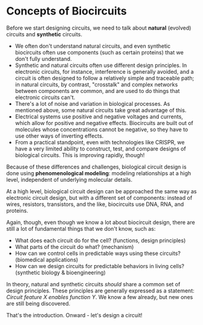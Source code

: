 # Concepts of Biocircuits

Before we start designing circuits, we need to talk about **natural** (evolved) circuits and **synthetic** circuits.

- We often don't understand natural circuits, and even synthetic biocircuits often use components (such as certain proteins) that we don't fully understand.
- Synthetic and natural circuits often use different design principles. In electronic circuits, for instance, interference is generally avoided, and a circuit is often designed to follow a relatively simple and traceable path; in natural circuits, by contrast, "crosstalk" and complex networks between components are common, and are used to do things that electronic circuits can't.
- There's a lot of noise and variation in biological processes. As mentioned above, some natural circuits take great advantage of this.
- Electrical systems use positive and negative voltages and currents, which allow for positive and negative effects. Biocircuits are built out of molecules whose concentrations cannot be negative, so they have to use other ways of inverting effects.
- From a practical standpoint, even with technologies like CRISPR, we have a very limited ability to construct, test, and compare designs of biological circuits. This is improving rapidly, though!

Because of these differences and challenges, biological circuit design is done using **phenomenological modeling**: modeling relationships at a high level, independent of underlying molecular details.

At a high level, biological circuit design can be approached the same way as electronic circuit design, but with a different set of components: instead of wires, resistors, transistors, and the like, biocircuits use DNA, RNA, and proteins.

Again, though, even though we know a lot about biocircuit design, there are still a lot of fundamental things that we don't know, such as:

- What does each circuit do for the cell? (functions, design principles)
- What parts of the circuit do what? (mechanism)
- How can we control cells in predictable ways using these circuits? (biomedical applications)
- How can we design circuits for predictable behaviors in living cells? (synthetic biology & bioengineering)

In theory, natural and synthetic circuits _should_ share a common set of design principles. These principles are generally expressed as a statement: _Circuit feature X enables function Y_. We know a few already, but new ones are still being discovered.

That's the introduction. Onward - let's design a circuit!